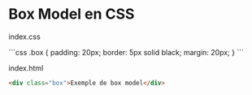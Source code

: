 <div w-full h-full>
    <div>
        <h1 w-70 pb-4 text-gradient-css font-mono text-2xl >Box Model en CSS</h1>
    </div>
    <div>
        <ListCustom
        listStyle="text-gradient-css"
        title="Composants du Modèle de Boîte"
        :list="[
            `Padding : C'est l'espace entre le contenu et la bordure de l'élément. Il peut être utilisé pour ajouter de l'espace à l'intérieur de l'élément.`,
            `Border : C'est la ligne qui entoure le padding et le contenu.`,
            `Margin : C'est l'espace à l'extérieur de la bordure, qui sépare l'élément des autres éléments sur la page.`,
        ]"
        />
    </div>
    <div px-8>
        <p text-file-name>index.css</p>
```css
.box {
    padding: 20px;
    border: 5px solid black;
    margin: 20px;
}
```
<p text-file-name mt-4>index.html</p>

```html
<div class="box">Exemple de box model</div>
```
</div>
</div>

<!-- 
Présentation :
Maintenant, on va parler du modèle de boîte en CSS. C'est super important de comprendre comment le contenu, le padding, la bordure et la marge fonctionnent ensemble. Voici un exemple visuel pour mieux comprendre.
-->
